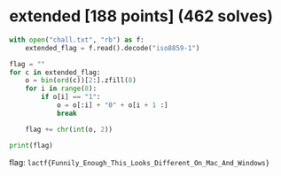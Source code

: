 # extended [188 points] (462 solves)
```python
with open("chall.txt", "rb") as f:
    extended_flag = f.read().decode("iso8859-1")

flag = ""
for c in extended_flag:
    o = bin(ord(c))[2:].zfill(8)
    for i in range(8):
        if o[i] == "1":
            o = o[:i] + "0" + o[i + 1 :]
            break

    flag += chr(int(o, 2))

print(flag)
```

flag: `lactf{Funnily_Enough_This_Looks_Different_On_Mac_And_Windows}`
